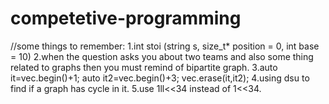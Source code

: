 # competetive-programming
//some things to remember:
1.int stoi (string s, size_t* position = 0, int base = 10)
2.when the question asks you about two teams and also some thing related to graphs then you must remind of bipartite graph.
3.auto it=vec.begin()+1;
    auto it2=vec.begin()+3;
    vec.erase(it,it2);
4.using dsu to find if a graph has cycle in it.
5.use 1ll<<34 instead of 1<<34.
